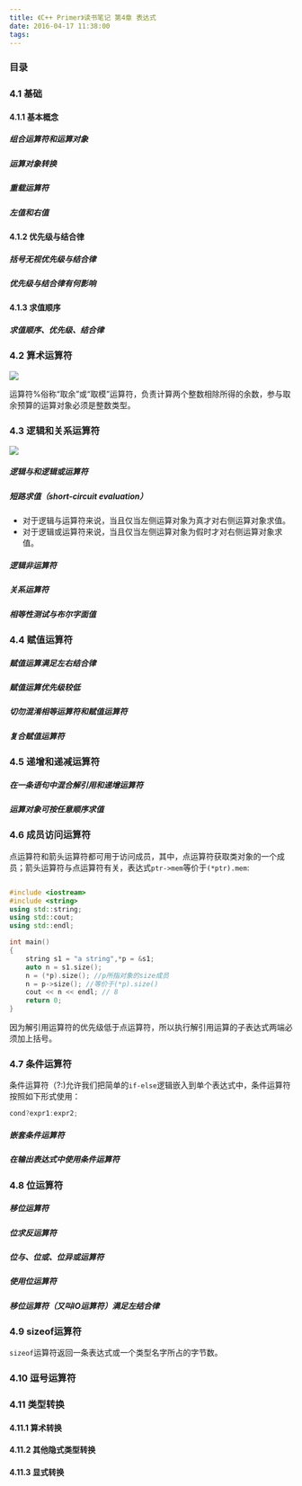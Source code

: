 ```yaml
---
title: 《C++ Primer》读书笔记 第4章 表达式
date: 2016-04-17 11:38:00
tags:
---
```


### 目录

<!-- toc -->

### 4.1 基础

#### 4.1.1 基本概念

##### 组合运算符和运算对象

##### 运算对象转换

##### 重载运算符

##### 左值和右值

#### 4.1.2 优先级与结合律

##### 括号无视优先级与结合律

##### 优先级与结合律有何影响

#### 4.1.3 求值顺序


##### 求值顺序、优先级、结合律


### 4.2 算术运算符


![](https://imgur.com/EUJEjt4.png)

运算符%俗称“取余”或“取模”运算符，负责计算两个整数相除所得的余数，参与取余预算的运算对象必须是整数类型。

### 4.3 逻辑和关系运算符

![](https://imgur.com/yCMEuSh.png)


##### 逻辑与和逻辑或运算符


##### 短路求值（short-circuit evaluation）

* 对于逻辑与运算符来说，当且仅当左侧运算对象为真才对右侧运算对象求值。
* 对于逻辑或运算符来说，当且仅当左侧运算对象为假时才对右侧运算对象求值。

##### 逻辑非运算符


##### 关系运算符

##### 相等性测试与布尔字面值

### 4.4 赋值运算符

##### 赋值运算满足左右结合律

##### 赋值运算优先级较低

##### 切勿混淆相等运算符和赋值运算符

##### 复合赋值运算符

### 4.5 递增和递减运算符

##### 在一条语句中混合解引用和递增运算符

##### 运算对象可按任意顺序求值

### 4.6 成员访问运算符

点运算符和箭头运算符都可用于访问成员，其中，点运算符获取类对象的一个成员；箭头运算符与点运算符有关，表达式`ptr->mem`等价于`(*ptr).mem`:

```cpp

#include <iostream>
#include <string>
using std::string;
using std::cout;
using std::endl;

int main()
{   
	string s1 = "a string",*p = &s1;
	auto n = s1.size();
	n = (*p).size(); //p所指对象的size成员
	n = p->size(); //等价于(*p).size()
	cout << n << endl; // 8
	return 0;
}
```

因为解引用运算符的优先级低于点运算符，所以执行解引用运算的子表达式两端必须加上括号。


### 4.7 条件运算符

条件运算符（?:)允许我们把简单的`if-else`逻辑嵌入到单个表达式中，条件运算符按照如下形式使用：

```cpp
cond?expr1:expr2;
```

##### 嵌套条件运算符

##### 在输出表达式中使用条件运算符

### 4.8 位运算符

##### 移位运算符

##### 位求反运算符

##### 位与、位或、位异或运算符

##### 使用位运算符

##### 移位运算符（又叫IO运算符）满足左结合律

### 4.9 sizeof运算符

`sizeof`运算符返回一条表达式或一个类型名字所占的字节数。

### 4.10 逗号运算符

### 4.11 类型转换

#### 4.11.1 算术转换

#### 4.11.2 其他隐式类型转换

#### 4.11.3 显式转换




